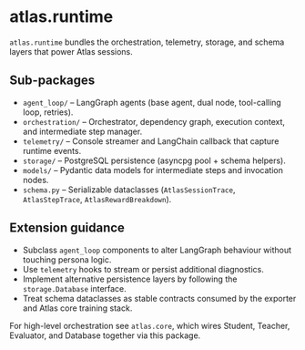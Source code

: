 # atlas.runtime

`atlas.runtime` bundles the orchestration, telemetry, storage, and schema layers that power Atlas sessions.

## Sub-packages

- `agent_loop/` – LangGraph agents (base agent, dual node, tool-calling loop, retries).
- `orchestration/` – Orchestrator, dependency graph, execution context, and intermediate step manager.
- `telemetry/` – Console streamer and LangChain callback that capture runtime events.
- `storage/` – PostgreSQL persistence (asyncpg pool + schema helpers).
- `models/` – Pydantic data models for intermediate steps and invocation nodes.
- `schema.py` – Serializable dataclasses (`AtlasSessionTrace`, `AtlasStepTrace`, `AtlasRewardBreakdown`).

## Extension guidance

- Subclass `agent_loop` components to alter LangGraph behaviour without touching persona logic.
- Use `telemetry` hooks to stream or persist additional diagnostics.
- Implement alternative persistence layers by following the `storage.Database` interface.
- Treat schema dataclasses as stable contracts consumed by the exporter and Atlas core training stack.

For high-level orchestration see `atlas.core`, which wires Student, Teacher, Evaluator, and Database together via this package.
